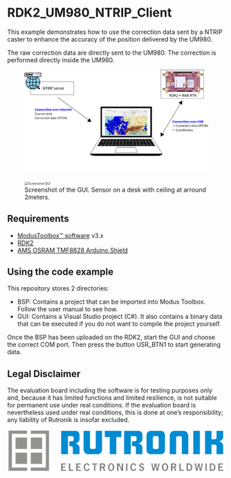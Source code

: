 # RDK2_UM980_NTRIP_Client

This example demonstrates how to use the correction data sent by a NTRIP caster to enhance the accuracy of the position delivered by the UM980.

The raw correction data are directly sent to the UM980. The correction is performed directly inside the UM980.

<figure>
    <img src="pictures/overview.png"  style="zoom:100%;" alt="RDK2 + AMS OSRAM board">
</figure>

<figure>
    <img src="pictures/gui_screenshot.PNG"  style="zoom:50%;" alt="Screenshot GUI">
    <figcaption>Screenshot of the GUI. Sensor on a desk with ceiling at arround 2meters.</figcaption>
</figure>

## Requirements

- [ModusToolbox™ software](https://www.infineon.com/cms/en/design-support/tools/sdk/modustoolbox-software/) v3.x
- [RDK2](https://www.rutronik24.com/product/rutronik/rutdevkit-psoc62/16440182.html)
- [AMS OSRAM TMF8828 Arduino Shield](https://ams.com/tmf882x-mcu-shield-evm)


## Using the code example

This repository stores 2 directories:
- BSP: Contains a project that can be imported into Modus Toolbox. Follow the user manual to see how.
- GUI: Contains a Visual Studio project (C#). It also contains a binary data that can be executed if you do not want to compile the project yourself.

Once the BSP has been uploaded on the RDK2, start the GUI and choose the correct COM port. Then press the button USR_BTN1 to start generating data.

## Legal Disclaimer

The evaluation board including the software is for testing purposes only and, because it has limited functions and limited resilience, is not suitable for permanent use under real conditions. If the evaluation board is nevertheless used under real conditions, this is done at one’s responsibility; any liability of Rutronik is insofar excluded. 

<img src="pictures/rutronik.png" style="zoom:50%;" />



